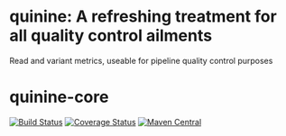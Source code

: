 # quinine: A refreshing treatment for all quality control ailments

Read and variant metrics, useable for pipeline quality control purposes
# quinine-core

[![Build Status](https://travis-ci.org/hammerlab/quinine-core.svg?branch=master)](https://travis-ci.org/hammerlab/quinine-core)
[![Coverage Status](https://coveralls.io/repos/github/hammerlab/quinine-core/badge.svg?branch=master)](https://coveralls.io/github/hammerlab/quinine-core?branch=master)
[![Maven Central](https://img.shields.io/maven-central/v/org.hammerlab.quinine/quinine-core_2.11.svg?maxAge=600)](http://search.maven.org/#search%7Cga%7C1%7Corg.hammerlab.quinine%20quinine-core)

